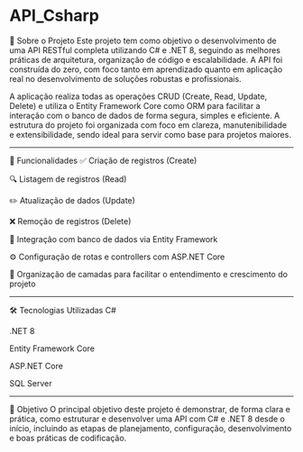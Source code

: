 # API_Csharp
 
📌 Sobre o Projeto
Este projeto tem como objetivo o desenvolvimento de uma API RESTful completa utilizando C# e .NET 8, seguindo as melhores práticas de arquitetura, organização de código e escalabilidade. A API foi construída do zero, com foco tanto em aprendizado quanto em aplicação real no desenvolvimento de soluções robustas e profissionais.

A aplicação realiza todas as operações CRUD (Create, Read, Update, Delete) e utiliza o Entity Framework Core como ORM para facilitar a interação com o banco de dados de forma segura, simples e eficiente. A estrutura do projeto foi organizada com foco em clareza, manutenibilidade e extensibilidade, sendo ideal para servir como base para projetos maiores.

----------------------------------------------------------------------------------------------------------------------------------------------------------------------------------------------------------------------------------------------------------------------------------------------------------------------------------------------------------

🚀 Funcionalidades
✅ Criação de registros (Create)

🔍 Listagem de registros (Read)

✏️ Atualização de dados (Update)

❌ Remoção de registros (Delete)

🔄 Integração com banco de dados via Entity Framework

⚙️ Configuração de rotas e controllers com ASP.NET Core

🧩 Organização de camadas para facilitar o entendimento e crescimento do projeto

----------------------------------------------------------------------------------------------------------------------------------------------------------------------------------------------------------------------------------------------------------------------------------------------------------------------------------------------------------


🛠️ Tecnologias Utilizadas
C#

.NET 8

Entity Framework Core

ASP.NET Core

SQL Server

----------------------------------------------------------------------------------------------------------------------------------------------------------------------------------------------------------------------------------------------------------------------------------------------------------------------------------------------------------


🎯 Objetivo
O principal objetivo deste projeto é demonstrar, de forma clara e prática, como estruturar e desenvolver uma API com C# e .NET 8 desde o início, incluindo as etapas de planejamento, configuração, desenvolvimento e boas práticas de codificação.

